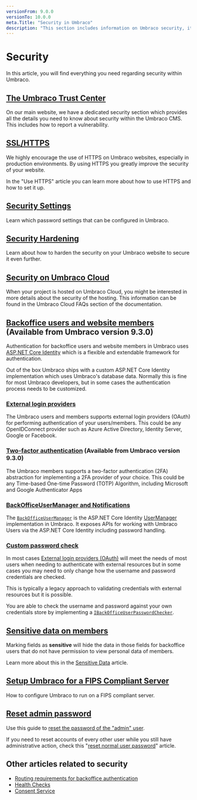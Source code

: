 ```yaml
---
versionFrom: 9.0.0
versionTo: 10.0.0
meta.Title: "Security in Umbraco"
description: "This section includes information on Umbraco security, its various security options and configuring how authentication & authorization works in Umbraco"
---
```


# Security

In this article, you will find everything you need regarding security within Umbraco.

## [The Umbraco Trust Center](https://umbraco.com/about-us/trust-center/)

On our main website, we have a dedicated security section which provides all the details you need to know about security within the Umbraco CMS. This includes how to report a vulnerability.

## [SSL/HTTPS](SSL-HTTPS/index.md)

We highly encourage the use of HTTPS on Umbraco websites, especially in production environments. By using HTTPS you greatly improve the security of your website.

In the "Use HTTPS" article you can learn more about how to use HTTPS and how to set it up.

## [Security Settings](Security-settings/index.md)

Learn which password settings that can be configured in Umbraco.

## [Security Hardening](Security-hardening/index.md)

Learn about how to harden the security on your Umbraco website to secure it even further.

## [Security on Umbraco Cloud](../../Umbraco-Cloud/Frequently-Asked-Questions/#security-and-encryption)

When your project is hosted on Umbraco Cloud, you might be interested in more details about the security of the hosting. This information can be found in the Umbraco Cloud FAQs section of the documentation.

## [Backoffice users and website members](https://docs.microsoft.com/en-us/aspnet/core/security/authentication/identity) (Available from Umbraco version 9.3.0)

Authentication for backoffice users and website members in Umbraco uses [ASP.NET Core Identity](https://docs.microsoft.com/en-us/aspnet/core/security/authentication/identity) which is a flexible and extendable framework for authentication.

Out of the box Umbraco ships with a custom ASP.NET Core Identity implementation which uses Umbraco's database data. Normally this is fine for most Umbraco developers, but in some cases the authentication process needs to be customized.

### [External login providers](external-login-providers/index.md)

The Umbraco users and members supports external login providers (OAuth) for performing authentication of your users/members.
This could be any OpenIDConnect provider such as Azure Active Directory, Identity Server, Google or Facebook.

### [Two-factor authentication](two-factor-authentication/index.md) (Available from Umbraco version 9.3.0)

The Umbraco members supports a two-factor authentication (2FA) abstraction for implementing a 2FA provider of your choice.
This could be any Time-based One-time Password (TOTP) Algorithm, including Microsoft and Google Authenticator Apps

### [BackOfficeUserManager and Notifications](BackOfficeUserManager-and-Notifications/index.md)

The [`BackOfficeUserManager`](BackOfficeUserManager-and-Notifications/index.md) is the ASP.NET Core Identity [UserManager](https://docs.microsoft.com/en-us/dotnet/api/microsoft.aspnetcore.identity.usermanager-1) implementation in Umbraco. It exposes APIs for working with Umbraco Users via the ASP.NET Core Identity including password handling.

### [Custom password check](Custom-password-check/index.md)

In most cases [External login providers (OAuth)](external-login-providers/index.md) will meet the needs of most users when needing to authenticate with external resources but in some cases you may need to only change how the username and password credentials are checked.

This is typically a legacy approach to validating credentials with external resources but it is possible.

You are able to check the username and password against your own credentials store by implementing a [`IBackOfficeUserPasswordChecker`](Custom-password-check/index.md).

## [Sensitive data on members](Sensitive-data-on-members/index.md)

Marking fields as **sensitive** will hide the data in those fields for backoffice users that do not have permission to view personal data of members.

Learn more about this in the [Sensitive Data](Sensitive-data-on-members/index.md) article.

## [Setup Umbraco for a FIPS Compliant Server](Setup-Umbraco-for-a-Fips-Server/index.md)

How to configure Umbraco to run on a FIPS compliant server.

## [Reset admin password](Reset-admin-password/index.md)

Use this guide to [reset the password of the "admin" user](Reset-admin-password/index.md).

If you need to reset accounts of every other user while you still have administrative action, check this "[reset normal user password](password-reset.md)" article.

## Other articles related to security

* [Routing requirements for backoffice authentication](../Routing/Authorized/)
* [Health Checks](../../Extending/Health-Check/)
* [Consent Service](../Management/Services/ConsentService/)
